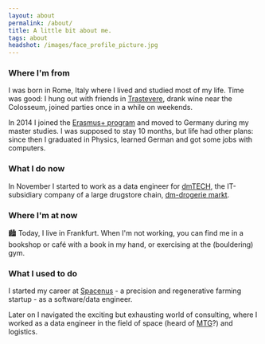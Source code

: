 ```yaml
---
layout: about
permalink: /about/
title: A little bit about me.
tags: about
headshot: /images/face_profile_picture.jpg
---
```


### Where I'm from

I was born in Rome, Italy where I lived and studied most of my life. Time was good: I hung out with friends in [Trastevere](https://www.google.com/search?q=trastevere&tbm=isch), drank wine near the Colosseum, joined parties once in a while on weekends.

In 2014 I joined the [Erasmus+ program](https://erasmus-plus.ec.europa.eu/) and moved to Germany during my master studies. I was supposed to stay 10 months, but life had other plans: since then I graduated in Physics, learned German and got some jobs with computers.

### What I do now

In November I started to work as a data engineer for [dmTECH](https://www.dm-jobs.com/dmTECH/), the IT-subsidiary company of a large drugstore chain, [dm-drogerie markt](https://www.dm.de/).


### Where I'm at now

🏙 Today, I live in Frankfurt. When I'm not working, you can find me in a bookshop or café with a book in my hand, or exercising at the (bouldering) gym.

### What I used to do

I started my career at [Spacenus](https://www.spacenus.com/) - a precision and regenerative farming startup - as a software/data engineer.

Later on I navigated the exciting but exhausting world of consulting, where I worked as a data engineer in the field of space (heard of [MTG](https://www.eumetsat.int/meteosat-third-generation)?) and logistics.